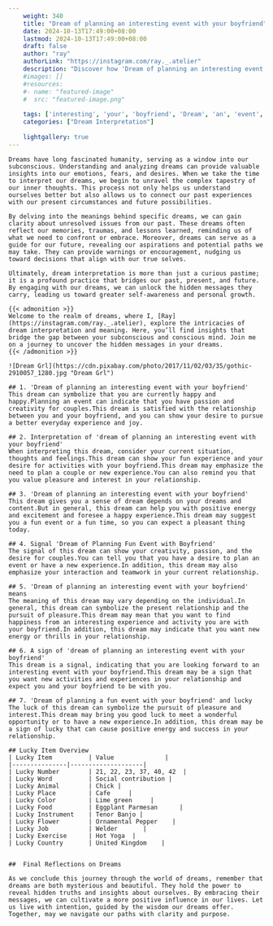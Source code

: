 ```yaml
---
    weight: 340
    title: "Dream of planning an interesting event with your boyfriend"  # Assuming 'title' column exists
    date: 2024-10-13T17:49:00+08:00
    lastmod: 2024-10-13T17:49:00+08:00
    draft: false
    author: "ray"
    authorLink: "https://instagram.com/ray._.atelier"
    description: "Discover how 'Dream of planning an interesting event with your boyfriend' can interpret your future and uncover its significant meanings in your life."
    #images: []
    #resources:
    #- name: "featured-image"
    #  src: "featured-image.png"
    
    tags: ['interesting', 'your', 'boyfriend', 'Dream', 'an', 'event', 'planning', 'of', 'with']
    categories: ["Dream Interpretation"]
    
    lightgallery: true
---
```

    
    Dreams have long fascinated humanity, serving as a window into our subconscious. Understanding and analyzing dreams can provide valuable insights into our emotions, fears, and desires. When we take the time to interpret our dreams, we begin to unravel the complex tapestry of our inner thoughts. This process not only helps us understand ourselves better but also allows us to connect our past experiences with our present circumstances and future possibilities.
    
    By delving into the meanings behind specific dreams, we can gain clarity about unresolved issues from our past. These dreams often reflect our memories, traumas, and lessons learned, reminding us of what we need to confront or embrace. Moreover, dreams can serve as a guide for our future, revealing our aspirations and potential paths we may take. They can provide warnings or encouragement, nudging us toward decisions that align with our true selves.
    
    Ultimately, dream interpretation is more than just a curious pastime; it is a profound practice that bridges our past, present, and future. By engaging with our dreams, we can unlock the hidden messages they carry, leading us toward greater self-awareness and personal growth.
    
    {{< admonition >}}
    Welcome to the realm of dreams, where I, [Ray](https://instagram.com/ray._.atelier), explore the intricacies of dream interpretation and meaning. Here, you’ll find insights that bridge the gap between your subconscious and conscious mind. Join me on a journey to uncover the hidden messages in your dreams.
    {{< /admonition >}}
    
    ![Dream Grl](https://cdn.pixabay.com/photo/2017/11/02/03/35/gothic-2910057_1280.jpg "Dream Grl")
    
    ## 1. 'Dream of planning an interesting event with your boyfriend'
    This dream can symbolize that you are currently happy and happy.Planning an event can indicate that you have passion and creativity for couples.This dream is satisfied with the relationship between you and your boyfriend, and you can show your desire to pursue a better everyday experience and joy.
    
    ## 2. Interpretation of 'dream of planning an interesting event with your boyfriend'
    When interpreting this dream, consider your current situation, thoughts and feelings.This dream can show your fun experience and your desire for activities with your boyfriend.This dream may emphasize the need to plan a couple or new experience.You can also remind you that you value pleasure and interest in your relationship.
    
    ## 3. 'Dream of planning an interesting event with your boyfriend'
    This dream gives you a sense of dream depends on your dreams and content.But in general, this dream can help you with positive energy and excitement and foresee a happy experience.This dream may suggest you a fun event or a fun time, so you can expect a pleasant thing today.
    
    ## 4. Signal 'Dream of Planning Fun Event with Boyfriend'
    The signal of this dream can show your creativity, passion, and the desire for couples.You can tell you that you have a desire to plan an event or have a new experience.In addition, this dream may also emphasize your interaction and teamwork in your current relationship.
    
    ## 5. 'Dream of planning an interesting event with your boyfriend' means
    The meaning of this dream may vary depending on the individual.In general, this dream can symbolize the present relationship and the pursuit of pleasure.This dream may mean that you want to find happiness from an interesting experience and activity you are with your boyfriend.In addition, this dream may indicate that you want new energy or thrills in your relationship.
    
    ## 6. A sign of 'dream of planning an interesting event with your boyfriend'
    This dream is a signal, indicating that you are looking forward to an interesting event with your boyfriend.This dream may be a sign that you want new activities and experiences in your relationship and expect you and your boyfriend to be with you.
    
    ## 7. 'Dream of planning a fun event with your boyfriend' and lucky
    The luck of this dream can symbolize the pursuit of pleasure and interest.This dream may bring you good luck to meet a wonderful opportunity or to have a new experience.In addition, this dream may be a sign of lucky that can cause positive energy and success in your relationship.
    
    ## Lucky Item Overview
    | Lucky Item          | Value              |
    |---------------|--------------------|
    | Lucky Number        | 21, 22, 23, 37, 40, 42  |
    | Lucky Word          | Social contribution |
    | Lucky Animal        | Chick |
    | Lucky Place         | Cafe     |
    | Lucky Color         | Lime green     |
    | Lucky Food          | Eggplant Parmesan      |
    | Lucky Instrument    | Tenor Banjo |
    | Lucky Flower        | Ornamental Pepper    |
    | Lucky Job           | Welder       |
    | Lucky Exercise      | Hot Yoga  |
    | Lucky Country       | United Kingdom    |
    
    
    ##  Final Reflections on Dreams
    
    As we conclude this journey through the world of dreams, remember that dreams are both mysterious and beautiful. They hold the power to reveal hidden truths and insights about ourselves. By embracing their messages, we can cultivate a more positive influence in our lives. Let us live with intention, guided by the wisdom our dreams offer. Together, may we navigate our paths with clarity and purpose.
    
